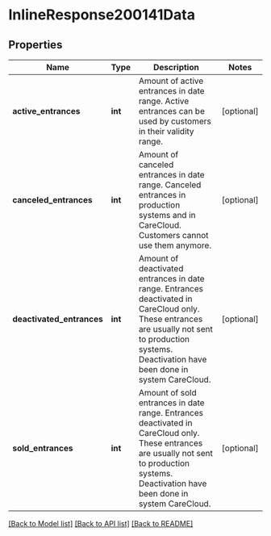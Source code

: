 # InlineResponse200141Data

## Properties
Name | Type | Description | Notes
------------ | ------------- | ------------- | -------------
**active_entrances** | **int** | Amount of active entrances in date range. Active entrances can be used by customers in their validity range. | [optional] 
**canceled_entrances** | **int** | Amount of canceled entrances in date range. Canceled entrances in production systems and in CareCloud. Customers cannot use them anymore. | [optional] 
**deactivated_entrances** | **int** | Amount of deactivated entrances in date range. Entrances deactivated in CareCloud only. These entrances are usually not sent to production systems. Deactivation have been done in system CareCloud. | [optional] 
**sold_entrances** | **int** | Amount of sold entrances in date range. Entrances deactivated in CareCloud only. These entrances are usually not sent to production systems. Deactivation have been done in system CareCloud. | [optional] 

[[Back to Model list]](../../README.md#documentation-for-models) [[Back to API list]](../../README.md#documentation-for-api-endpoints) [[Back to README]](../../README.md)

